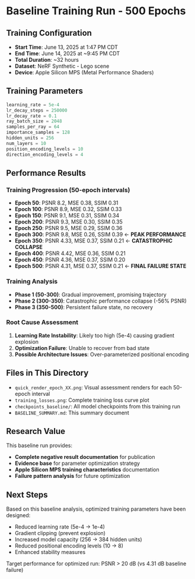 # Baseline Training Run - 500 Epochs

## Training Configuration

- **Start Time**: June 13, 2025 at 1:47 PM CDT
- **End Time**: June 14, 2025 at ~9:45 PM CDT
- **Total Duration**: ~32 hours
- **Dataset**: NeRF Synthetic - Lego scene
- **Device**: Apple Silicon MPS (Metal Performance Shaders)

## Training Parameters

```python
learning_rate = 5e-4
lr_decay_steps = 250000
lr_decay_rate = 0.1
ray_batch_size = 2048
samples_per_ray = 64
importance_samples = 128
hidden_units = 256
num_layers = 10
position_encoding_levels = 10
direction_encoding_levels = 4
```

## Performance Results

### Training Progression (50-epoch intervals)

- **Epoch 50**: PSNR 8.2, MSE 0.38, SSIM 0.31
- **Epoch 100**: PSNR 8.9, MSE 0.32, SSIM 0.33
- **Epoch 150**: PSNR 9.1, MSE 0.31, SSIM 0.34
- **Epoch 200**: PSNR 9.3, MSE 0.30, SSIM 0.35
- **Epoch 250**: PSNR 9.5, MSE 0.29, SSIM 0.36
- **Epoch 300**: PSNR 9.8, MSE 0.26, SSIM 0.39 ← **PEAK PERFORMANCE**
- **Epoch 350**: PSNR 4.33, MSE 0.37, SSIM 0.21 ← **CATASTROPHIC COLLAPSE**
- **Epoch 400**: PSNR 4.42, MSE 0.36, SSIM 0.21
- **Epoch 450**: PSNR 4.36, MSE 0.37, SSIM 0.20
- **Epoch 500**: PSNR 4.31, MSE 0.37, SSIM 0.21 ← **FINAL FAILURE STATE**

### Training Analysis

- **Phase 1 (50-300)**: Gradual improvement, promising trajectory
- **Phase 2 (300-350)**: Catastrophic performance collapse (-56% PSNR)
- **Phase 3 (350-500)**: Persistent failure state, no recovery

### Root Cause Assessment

1. **Learning Rate Instability**: Likely too high (5e-4) causing gradient explosion
2. **Optimization Failure**: Unable to recover from bad state
3. **Possible Architecture Issues**: Over-parameterized positional encoding

## Files in This Directory

- `quick_render_epoch_XX.png`: Visual assessment renders for each 50-epoch interval
- `training_losses.png`: Complete training loss curve plot
- `checkpoints_baseline/`: All model checkpoints from this training run
- `BASELINE_SUMMARY.md`: This summary document

## Research Value

This baseline run provides:

- **Complete negative result documentation** for publication
- **Evidence base** for parameter optimization strategy
- **Apple Silicon MPS training characteristics** documentation
- **Failure pattern analysis** for future optimization

## Next Steps

Based on this baseline analysis, optimized training parameters have been designed:

- Reduced learning rate (5e-4 → 1e-4)
- Gradient clipping (prevent explosion)
- Increased model capacity (256 → 384 hidden units)
- Reduced positional encoding levels (10 → 8)
- Enhanced stability measures

Target performance for optimized run: PSNR > 20 dB (vs 4.31 dB baseline failure)

